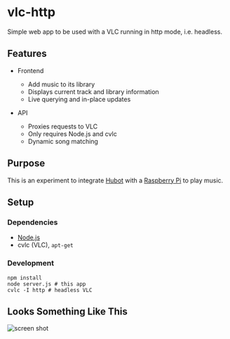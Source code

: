 # vlc-http

Simple web app to be used with a VLC running in http mode, i.e. headless.

## Features

* Frontend
  * Add music to its library
  * Displays current track and library information
  * Live querying and in-place updates

* API
  * Proxies requests to VLC
  * Only requires Node.js and cvlc
  * Dynamic song matching

## Purpose

This is an experiment to integrate [Hubot](https://hubot.github.com/)
with a [Raspberry Pi](https://www.raspberrypi.org/) to play music.

## Setup

### Dependencies

* [Node.js](https://nodejs.org/)
* cvlc (VLC), `apt-get`

### Development

```
npm install
node server.js # this app
cvlc -I http # headless VLC
```

## Looks Something Like This

![screen shot](https://cloud.githubusercontent.com/assets/96204/8275616/e83329f2-186e-11e5-9244-e43471cb6e66.png)

